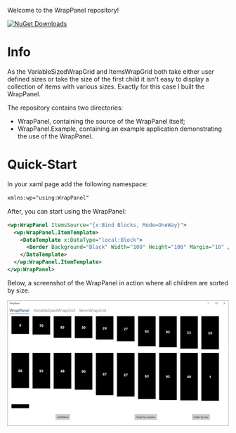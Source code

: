 Welcome to the WrapPanel repository!

[![NuGet Downloads](https://img.shields.io/nuget/dt/WrapPanel.UWP.svg)](https://www.nuget.org/packages/WrapPanel.UWP/)

# Info
As the VariableSizedWrapGrid and ItemsWrapGrid both take either user defined sizes or take the size of the first child it isn't easy to display a collection of items with various sizes.
Exactly for this case I built the WrapPanel.

The repository contains two directories:
* WrapPanel, containing the source of the WrapPanel itself;
* WrapPanel.Example, containing an example application demonstrating the use of the WrapPanel.


# Quick-Start
In your xaml page add the following namespace: 
```xml
xmlns:wp="using:WrapPanel"
```

After, you can start using the WrapPanel:
```xml
<wp:WrapPanel ItemsSource="{x:Bind Blocks, Mode=OneWay}">
  <wp:WrapPanel.ItemTemplate>
    <DataTemplate x:DataType="local:Block">
      <Border Background="Black" Width="100" Height="100" Margin="10" />
    </DataTemplate>
  </wp:WrapPanel.ItemTemplate>
</wp:WrapPanel>
```

Below, a screenshot of the WrapPanel in action where all children are sorted by size. 

![wrappanel example](_images/WrapPanel.Example.png)
